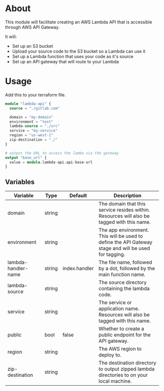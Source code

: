 # About

This module will facilitate creating an AWS Lambda API that is accessible through AWS API Gateway.

It will:

- Set up an S3 bucket
- Upload your source code to the S3 bucket so a Lambda can use it
- Set up a Lambda function that uses your code as it's source
- Set up an API gateway that will route to your Lambda

# Usage

Add this to your terraform file.

```tf
module "lambda-api" {
  source = "./gitlab.com"

  domain = "my-domain"
  environment = "test"
  lambda-source = "./src"
  service = "my-service"
  region = "us-west-1"
  zip-destination = "./"
}

# output the URL to access the lamba via the gateway
output "base_url" {
  value = module.lambda-api.api-base-url
}
```

## Variables

| Variable | Type | Default | Description | 
| -------- | ---- | ------- | ----------- |
| domain | string | | The domain that this service resides within. Resources will also be tagged with this name. |
| environment | string | | The app environment. This will be used to define the API Gateway stage and will be used for tagging. |
| lambda-handler-name | string | index.handler | The file name, followed by a dot, followed by the main function name. |
| lambda-source | string | | The source directory containing the lambda code. |
| service | string | | The service or application name. Resources will also be tagged with this name. |
| public | bool | false | Whether to create a public endpoint for the API gateway. |
| region | string | | The AWS region to deploy to. |
| zip-destination | string | | The destination directory to output zipped lambda directories to on your local machine. |

